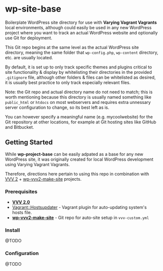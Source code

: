 # wp-site-base

Boilerplate WordPress site directory for use with **Varying Vagrant Vagrants** local environments, although could easily be used in any new WordPress project where you want to track an actual WordPress website and optionally use Git for deployment.

This Git repo begins at the same level as the actual WordPress site directory, meaning the same folder that `wp-config.php`, `wp-content` directory, etc. are usually located.  

By default, it is set up to only track specific themes and plugins critical to site functionality & display by whitelisting their directories in the provided `.gitignore` file, although other folders & files can be whitelisted as desired, it is usually best practice to only track especially relevant files.

Note: the Git repo and actual directory name do not need to match; this is worth mentioning because this directory is usually named something like `public_html` or `htdocs` on most webservers and requires extra unnessary server configuration to change, so its best left as is.

You can however specify a meaningful name (e.g. mycoolwebsite) for the Git repository at other locations, for example at Git hosting sites like GitHub and Bitbucket.

## Getting Started

While **wp-project-base** can be easily adpated as a base for any new WordPress site, it was originally created for local WordPress development using Varying Vagrant Vagrants.

Therefore, directions here pertain to using this repo in combination with [VVV 2](https://github.com/Varying-Vagrant-Vagrants/VVV) + [wp-vvv2-make-site](https://github.com/SeanM88/wp-vvv2-make-site) projects.

### Prerequisites

* [**VVV 2.0**](https://github.com/Varying-Vagrant-Vagrants/VVV)
* [Vagrant::Hostsupdater](https://github.com/cogitatio/vagrant-hostsupdater) - Vagrant plugin for auto-updating system's hosts file.
* [**wp-vvv2-make-site**](https://github.com/SeanM88/wp-vvv2-make-site) - Git repo for auto-site setup in `vvv-custom.yml`

### Install

@TODO

### Configuration

@TODO

